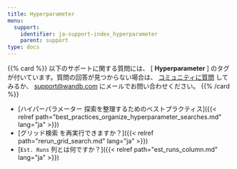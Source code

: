 ```yaml
---
title: Hyperparameter
menu:
  support:
    identifier: ja-support-index_hyperparameter
    parent: support
type: docs
---
```


{{% card %}}
以下のサポートに関する質問には、 [ **Hyperparameter** ] のタグが付いています。質問の回答が見つからない場合は、 [コミュニティに質問](https://community.wandb.ai/) してみるか、 [support@wandb.com](mailto:support@wandb.com) にメールでお問い合わせください。
{{% /card %}}

*   [ハイパーパラメーター 探索を整理するためのベストプラクティス]({{< relref path="best_practices_organize_hyperparameter_searches.md" lang="ja" >}})
*   [グリッド検索 を再実行できますか？]({{< relref path="rerun_grid_search.md" lang="ja" >}})
*   [`Est. Runs` 列とは何ですか？]({{< relref path="est_runs_column.md" lang="ja" >}})
